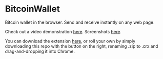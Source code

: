 BitcoinWallet
=============

Bitcoin wallet in the browser. Send and receive instantly on any web page.

Check out a video demonstration <a href="http://www.youtube.com/watch?v=DfoyuBTudDs">here</a>. Screenshots <a href="http://imgur.com/a/rMvdO">here</a>.

You can download the extension <a href="https://chrome.google.com/webstore/detail/bitcoin-wallet/mjjfjonhlkajifgkcmmgadaimemcihcj">here</a>, or roll your own by simply downloading this repo with the button on the right, renaming .zip to .crx and drag-and-dropping it into Chrome.
